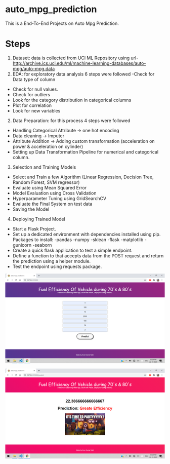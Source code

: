 # auto_mpg_prediction
This is a End-To-End Projects on Auto Mpg Prediction.

# Steps
1. Dataset: data is collected from UCI ML Repository using url- http://archive.ics.uci.edu/ml/machine-learning-databases/auto-mpg/auto-mpg.data
2. EDA: for exploratory data analysis 6 steps were followed
  -Check for Data type of column
  - Check for null values.
  - Check for outliers
  - Look for the category distribution in categorical columns
  - Plot for correlation
  - Look for new variables
2. Data Preparation: for this process 4 steps were followed
  - Handling Categorical Attribute -> one hot encoding
  - Data cleaning -> Imputer
  - Attribute Addition -> Adding custom transformation (acceleration on power & acceleration on cylinder)
  - Setting up Data Transformation Pipeline for numerical and categorical column.
3. Selection and Training Models
  - Select and Train a few Algorithm (Linear Regression, Decision Tree, Random Forest, SVM regressor)
  - Evaluate using Mean Squared Error
  - Model Evaluation using Cross Validation
  - Hyperparameter Tuning using GridSearchCV
  - Evaluate the Final System on test data
  - Saving the Model
 4. Deploying Trained Model
  - Start a Flask Project.
  - Set up a dedicated environment with dependencies installed using pip.
    Packages to install:
    -pandas
    -numpy
    -sklean
    -flask
    -matplotlib
    -gunicorn
    -seaborn
  - Create a quick flask application to test a simple endpoint.
  - Define a function to that accepts data from the POST request and return the prediction using a helper module.
  - Test the endpoint using requests package.
  

![Screenshot](/readme_resource/s1.png)








![Screenshot](/readme_resource/s2.png)

